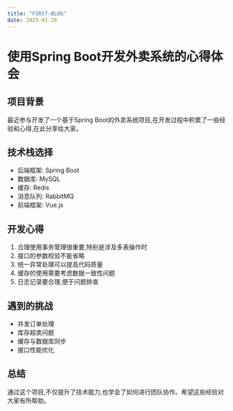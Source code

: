 ```yaml
---
title: "FIRST-BLOG"
date: 2025-01-26
---
```

# 使用Spring Boot开发外卖系统的心得体会

## 项目背景
最近参与开发了一个基于Spring Boot的外卖系统项目,在开发过程中积累了一些经验和心得,在此分享给大家。

## 技术栈选择
- 后端框架: Spring Boot 
- 数据库: MySQL
- 缓存: Redis
- 消息队列: RabbitMQ
- 前端框架: Vue.js

## 开发心得
1. 合理使用事务管理很重要,特别是涉及多表操作时
2. 接口的参数校验不能省略
3. 统一异常处理可以提高代码质量
4. 缓存的使用需要考虑数据一致性问题
5. 日志记录要合理,便于问题排查

## 遇到的挑战
- 并发订单处理
- 库存超卖问题
- 缓存与数据库同步
- 接口性能优化

## 总结
通过这个项目,不仅提升了技术能力,也学会了如何进行团队协作。希望这些经验对大家有所帮助。
